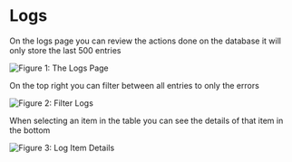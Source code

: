 # Logs

On the logs page you can review the actions done on the database it will only store the last 500 entries

![Figure 1: The Logs Page](Images/studio_logs_1.PNG)

On the top right you can filter between all entries to only the errors

![Figure 2: Filter Logs](Images/studio_logs_2.PNG)

When selecting an item in the table you can see the details of that item in the bottom

![Figure 3: Log Item Details](Images/studio_logs_3.PNG)